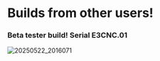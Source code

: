 # Builds from other users! 

### Beta tester build! Serial E3CNC.01
![20250522_2016071](https://github.com/user-attachments/assets/72470b9a-4323-4772-9ae6-b5f6cac994d9)

